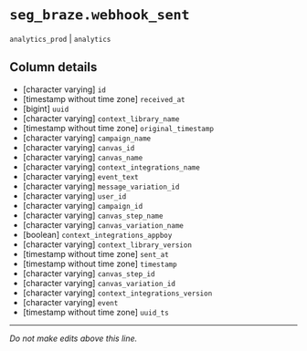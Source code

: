 # `seg_braze.webhook_sent`
`analytics_prod` | `analytics`

## Column details
* [character varying] `id`
* [timestamp without time zone] `received_at`
* [bigint]    `uuid`
* [character varying] `context_library_name`
* [timestamp without time zone] `original_timestamp`
* [character varying] `campaign_name`
* [character varying] `canvas_id`
* [character varying] `canvas_name`
* [character varying] `context_integrations_name`
* [character varying] `event_text`
* [character varying] `message_variation_id`
* [character varying] `user_id`
* [character varying] `campaign_id`
* [character varying] `canvas_step_name`
* [character varying] `canvas_variation_name`
* [boolean]   `context_integrations_appboy`
* [character varying] `context_library_version`
* [timestamp without time zone] `sent_at`
* [timestamp without time zone] `timestamp`
* [character varying] `canvas_step_id`
* [character varying] `canvas_variation_id`
* [character varying] `context_integrations_version`
* [character varying] `event`
* [timestamp without time zone] `uuid_ts`

-------------------------------------------------------------------------------
*Do not make edits above this line.*
